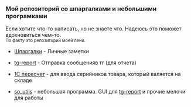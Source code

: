 
### Мой репозиторий со шпаргалками и небольшими програмками

Если хотите что-то написать, но не знаете что. Надеюсь это поможет вдохновиться чем-то.<br><small>По факту это репозиторий моей лени.</small>

- [Шпаргалки](CheatSheets) - Личные заметки

- [tg-report](tg-report) - Отправка сообщенияв тг (для отчета)
- [1C пересчет](SerialNumbers) - для ввода серийников товара, который валяется на складе
- [so_utils](so_utils) - небольшая программа. GUI для [tg-report](tg-report) и прочие мелочи для работы
